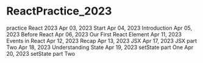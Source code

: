 # ReactPractice_2023

practice React 2023
Apr 03, 2023 Start
Apr 04, 2023 Introduction
Apr 05, 2023 Before React
Apr 06, 2023 Our First React Element
Apr 11, 2023 Events in React
Apr 12, 2023 Recap
Apr 13, 2023 JSX
Apr 17, 2023 JSX part Two
Apr 18, 2023 Understanding State
Apr 19, 2023 setState part One
Apr 20, 2023 setState part Two

